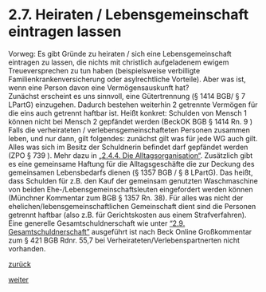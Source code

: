 # 2.7. Heiraten / Lebensgemeinschaft eintragen lassen



[//]: # (2.7.-Heiraten-Lebensgemeinschaft-eintragen-lassen)
[//]: # (files/2019/05/2.7.-Heiraten-Lebensgemeinschaft-eintragen-lassen.png)
  
Vorweg: Es gibt Gründe zu heiraten / sich eine Lebensgemeinschaft eintragen zu lassen, die nichts mit christlich aufgeladenem ewigem Treueversprechen zu tun haben (beispielsweise verbilligte Familienkrankenversicherung oder asylrechtliche Vorteile). Aber was ist, wenn eine Person davon eine Vermögensauskunft hat?  
Zunächst erscheint es uns sinnvoll, eine Gütertrennung (§ 1414 BGB/ § 7 LPartG) einzugehen. Dadurch bestehen weiterhin 2 getrennte Vermögen für die eins auch getrennt haftbar ist. Heißt konkret: Schulden von Mensch 1 können nicht bei Mensch 2 gepfändet werden (BeckOK BGB § 1414 Rn. 9 )  
Falls die verheirateten / verlebensgemeinschafteten Personen zusammen leben, und nur dann, gilt folgendes: zunächst gilt was für jede WG auch gilt. Alles was sich im Besitz der Schuldnerin befindet darf gepfändet werden (ZPO § 739 ). Mehr dazu in [„2.4.4. Die Alltagsorganisation“](2-4-4-die-alltagsorganisation-2.md). Zusätzlich gibt es eine gemeinsame Haftung für die Alltagsgeschäfte die zur Deckung des gemeinsamen Lebensbedarfs dienen (§ 1357 BGB / § 8 LPartG). Das heißt, dass Schulden für z.B. den Kauf der gemeinsam genutzten Waschmaschine von beiden Ehe-/Lebensgemeinschaftsleuten eingefordert werden können (Münchner Kommentar zum BGB § 1357 Rn. 38). Für alles was nicht der ehelichen/lebensgemeinschaftlichen Gemeinschaft dient sind die Personen getrennt haftbar (also z.B. für Gerichtskosten aus einem Strafverfahren).  
Eine generelle Gesamtschuldnerschaft wie unter [“2.9. Gesamtschuldnerschaft”](2-9-gesamtschuldnerschaft-2.md) ausgeführt ist nach Beck Online Großkommentar zum § 421 BGB Rdnr. 55,7 bei Verheirateten/Verlebenspartnerten nicht vorhanden.

[zurück](2-6-erben-2.md)

[weiter](2-8-haftung-durch-familie-und-freunde-2.md)
